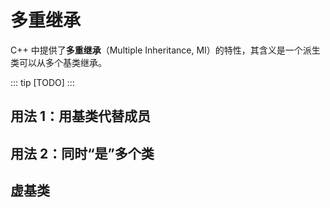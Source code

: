 # 多重继承 <Badge type="warning" text="TBC" /> <Badge type="tip" text="选读" />

C++ 中提供了**多重继承**（Multiple Inheritance, MI）的特性，其含义是一个派生类可以从多个基类继承。

::: tip
\[TODO\]
:::

## 用法 1：用基类代替成员

## 用法 2：同时“是”多个类

## 虚基类
